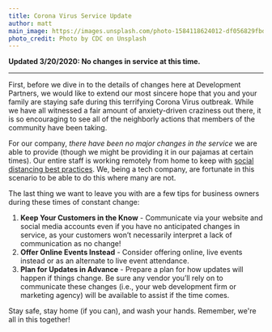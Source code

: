 ```yaml
---
title: Corona Virus Service Update
author: matt
main_image: https://images.unsplash.com/photo-1584118624012-df056829fbd0?ixlib=rb-1.2.1&ixid=eyJhcHBfaWQiOjEyMDd9&auto=format&fit=crop&w=1400&h=900&q=80
photo_credit: Photo by CDC on Unsplash
---
```


**Updated 3/20/2020: No changes in service at this time.**

<!--more-->

---

First, before we dive in to the details of changes here at Development Partners, we would like to extend 
our most sincere hope that you and your family are staying safe during this terrifying 
Corona Virus outbreak. While we have all witnessed a fair amount of anxiety-driven 
craziness out there, it is so encouraging to see all of the neighborly actions that members of
the community have been taking.

For our company, _there have been no major changes in the service_ we are able to provide 
(though we might be providing it in our pajamas at certain times). Our entire staff is working 
remotely from home to keep with [social distancing best practices](https://www.npr.org/sections/health-shots/2020/03/17/817251610/its-time-to-get-serious-about-social-distancing-here-s-how). 
We, being a tech company, are fortunate in this scenario to be able to do this where many are not.

The last thing we want to leave you with are a few tips for business owners during these times of constant change:

1. **Keep Your Customers in the Know** - Communicate via your website and social media accounts even if you have no anticipated changes in service, as your customers won’t necessarily interpret a lack of communication as no change!
2. **Offer Online Events Instead** - Consider offering online, live events instead or as an alternate to live event attendance.
3. **Plan for Updates in Advance** - Prepare a plan for how updates will happen if things change. Be sure any vendor you’ll rely on to communicate these changes (i.e., your web development firm or marketing agency) will be available to assist if the time comes. 

Stay safe, stay home (if you can), and wash your hands. Remember, we're all in this together!
